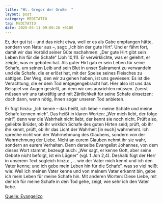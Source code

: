 ```yaml
---
title: "Hl. Gregor der Große  "
layout: post
category: MEDITATIO
tag: MEDITATIO
date: 2025-05-11 09:00:26 +0100
---
```

Er, der gut ist – und das nicht etwa, weil er es als Gabe empfangen hätte, sondern von Natur aus –, sagt: „Ich bin der gute Hirt“. Und er fährt fort, damit wir das Vorbild seiner Güte nachahmen: „Der gute Hirt gibt sein Leben hin für die Schafe“ (Joh 10,11). Er verwirklichte, was er gelehrt, er zeigte, was er geboten hat.<!--more--> Als guter Hirt gab er sein Leben für seine Schafe, um seinen Leib und sein Blut in unser Sakrament zu verwandeln und die Schafe, die er erlöst hat, mit der Speise seines Fleisches zu sättigen. Der Weg, den wir zu gehen haben, ist uns gewiesen: Es ist die Verachtung, die er dem Tod entgegengebracht hat. Hier also ist uns das Beispiel vor Augen gestellt, an dem wir uns ausrichten müssen. Zuerst müssen wir uns tatkräftig und mit Zärtlichkeit für seine Schafe einsetzen; doch dann, wenn nötig, ihnen sogar unseren Tod anbieten.
 
Er fügt hinzu: „Ich kenne – das heißt, ich liebe – meine Schafe und meine Schafe kennen mich“. Das heißt in klaren Worten: „Wer mich liebt, der folge mir!“, denn wer die Wahrheit nicht liebt, der kennt sie noch nicht. Prüft also, geliebte Brüder, ob ihr wirklich Schafe des guten Hirten seid; prüft, ob ihr ihn kennt, prüft, ob ihr das Licht der Wahrheit [in euch] wahrnehmt. Ich spreche nicht von der Wahrnehmung des Glaubens, sondern von der Wahrnehmung der Liebe. Nicht an eurem Glauben nehmt ihr sie wahr, sondern an eurem Verhalten. Denn derselbe Evangelist Johannes, von dem dieses Wort stammt, bezeugt auch: „Wer sagt, er kenne Gott, aber seine Gebote nicht befolgt, ist ein Lügner“ (vgl. 1 Joh 2,4). Deshalb fügt der Herr in unserem Text sogleich hinzu: „… wie der Vater mich kennt und ich den Vater kenne; und ich gebe mein Leben hin für die Schafe“, was so viel heißt wie: Weil ich meinen Vater kenne und von meinem Vater erkannt bin, gebe ich mein Leben für meine Schafe hin. Mit anderen Worten: Diese Liebe, mit der ich für meine Schafe in den Tod gehe, zeigt, wie sehr ich den Vater liebe.

[Quelle: Evangelizo](https://evangeliumtagfuertag.org/DE/gospel)